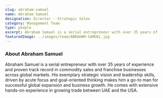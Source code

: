 ```yaml
---
slug: abraham-samuel
name: Abraham Samuel
designation: Director - Strategic Sales
category: Management Team
type: people
excerpt: Abraham Samuel is a serial entrepreneur with over 35 years of experience and proven track record in commodity sales and franchise businesses across global markets.
featuredImage: ../images/team/ABRAHAM-SAMUEL.jpg
---
```


### About Abraham Samuel

Abraham Samuel is a serial entrepreneur with over 35 years of experience and proven track record in
commodity sales and franchise businesses across global markets. His exemplary strategic vision and
leadership skills, driven by acute focus and goal-oriented thinking makes him a go-to man for successful
global expansion and business growth. He comes with extensive hands-on experience in growing trade
between UAE and the USA.
